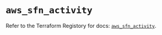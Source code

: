 # `aws_sfn_activity`

Refer to the Terraform Registory for docs: [`aws_sfn_activity`](https://registry.terraform.io/providers/hashicorp/aws/3.76.1/docs/resources/sfn_activity).
